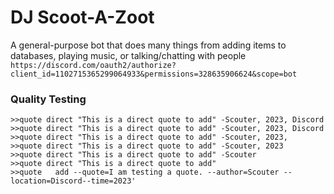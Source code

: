 # DJ Scoot-A-Zoot
A general-purpose bot that does many things from adding items to databases, playing music, or talking/chatting with people
```https://discord.com/oauth2/authorize?client_id=1102715365299064933&permissions=328635906624&scope=bot```

### Quality Testing
```
>>quote direct "This is a direct quote to add" -Scouter, 2023, Discord
>>quote direct "This is a direct quote to add" -Scouter, 2023, Discord
>>quote direct "This is a direct quote to add" -Scouter, 2023,
>>quote direct "This is a direct quote to add" -Scouter, 2023
>>quote direct "This is a direct quote to add" -Scouter
>>quote direct "This is a direct quote to add"
>>quote   add --quote=I am testing a quote. --author=Scouter --location=Discord--time=2023'
```